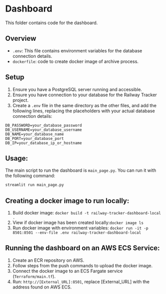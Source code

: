 # Dashboard

This folder contains code for the dashboard. 

## Overview

- `.env`: This file contains environment variables for the database connection details.
- `dockerfile`: code to create docker image of archive process. 

## Setup

1. Ensure you have a PostgreSQL server running and accessible.
2. Ensure you have connection to your database for the Railway Tracker project.
3. Create a `.env` file in the same directory as the other files, and add the following lines, replacing the placeholders with your actual database connection details:

```text
DB_PASSWORD=your_database_password
DB_USERNAME=your_database_username
DB_NAME=your_database_name
DB_PORT=your_database_port
DB_IP=your_database_ip_or_hostname
```

## Usage:

The main script to run the dashboard is `main_page.py`. You can run it with the following command:

```bash
streamlit run main_page.py
```


## Creating a docker image to run locally:

1. Build docker image: ```docker build -t railway-tracker-dashboard-local .```
2. View if docker image has been created locally:```docker image ls```
3. Run docker image with environment variables: ```docker run -it -p 8501:8501 --env-file .env railway-tracker-dashboard-local```

## Running the dashboard on an AWS ECS Service:

1. Create an ECR repository on AWS.
2. Follow steps from the push commands to upload the docker image.
3. Connect the docker image to an ECS Fargate service (`Terraform/main.tf`).
4. Run: ```http://[External_URL]:8501```, replace [External_URL] with the address found on AWS ECS.
